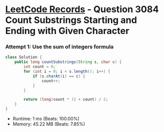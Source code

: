 # [LeetCode Records](../../README.md) - Question 3084 Count Substrings Starting and Ending with Given Character

### Attempt 1: Use the sum of integers formula
```java
class Solution {
    public long countSubstrings(String s, char c) {
        int count = 0;
        for (int i = 0; i < s.length(); i++) {
            if (s.charAt(i) == c) {
                count++;
            }
        }

        return (long)count * (1 + count) / 2;
    }
}
```
- Runtime: 1 ms (Beats: 100.00%)
- Memory: 45.22 MB (Beats: 7.85%)

<br>
